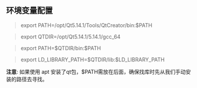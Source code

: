 ## 环境变量配置

> export PATH=/opt/Qt5.14.1/Tools/QtCreator/bin:\$PATH 

> export QTDIR=/opt/Qt5.14.1/5.14.1/gcc_64

> export PATH=\$QTDIR/bin:$PATH 

> export LD_LIBRARY_PATH=\$QTDIR/lib:\$LD_LIBRARY_PATH 

**注意**: 如果使用 apt 安装了qt包，$PATH需放在后面，确保找库时先从我们手动安装的路径去寻找。
